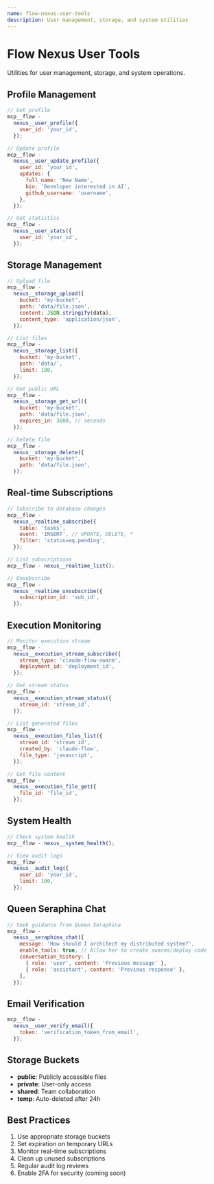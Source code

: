 ```yaml
---
name: flow-nexus-user-tools
description: User management, storage, and system utilities
---
```


# Flow Nexus User Tools

Utilities for user management, storage, and system operations.

## Profile Management

```javascript
// Get profile
mcp__flow -
  nexus__user_profile({
    user_id: 'your_id',
  });

// Update profile
mcp__flow -
  nexus__user_update_profile({
    user_id: 'your_id',
    updates: {
      full_name: 'New Name',
      bio: 'Developer interested in AI',
      github_username: 'username',
    },
  });

// Get statistics
mcp__flow -
  nexus__user_stats({
    user_id: 'your_id',
  });
```

## Storage Management

```javascript
// Upload file
mcp__flow -
  nexus__storage_upload({
    bucket: 'my-bucket',
    path: 'data/file.json',
    content: JSON.stringify(data),
    content_type: 'application/json',
  });

// List files
mcp__flow -
  nexus__storage_list({
    bucket: 'my-bucket',
    path: 'data/',
    limit: 100,
  });

// Get public URL
mcp__flow -
  nexus__storage_get_url({
    bucket: 'my-bucket',
    path: 'data/file.json',
    expires_in: 3600, // seconds
  });

// Delete file
mcp__flow -
  nexus__storage_delete({
    bucket: 'my-bucket',
    path: 'data/file.json',
  });
```

## Real-time Subscriptions

```javascript
// Subscribe to database changes
mcp__flow -
  nexus__realtime_subscribe({
    table: 'tasks',
    event: 'INSERT', // UPDATE, DELETE, *
    filter: 'status=eq.pending',
  });

// List subscriptions
mcp__flow - nexus__realtime_list();

// Unsubscribe
mcp__flow -
  nexus__realtime_unsubscribe({
    subscription_id: 'sub_id',
  });
```

## Execution Monitoring

```javascript
// Monitor execution stream
mcp__flow -
  nexus__execution_stream_subscribe({
    stream_type: 'claude-flow-swarm',
    deployment_id: 'deployment_id',
  });

// Get stream status
mcp__flow -
  nexus__execution_stream_status({
    stream_id: 'stream_id',
  });

// List generated files
mcp__flow -
  nexus__execution_files_list({
    stream_id: 'stream_id',
    created_by: 'claude-flow',
    file_type: 'javascript',
  });

// Get file content
mcp__flow -
  nexus__execution_file_get({
    file_id: 'file_id',
  });
```

## System Health

```javascript
// Check system health
mcp__flow - nexus__system_health();

// View audit logs
mcp__flow -
  nexus__audit_log({
    user_id: 'your_id',
    limit: 100,
  });
```

## Queen Seraphina Chat

```javascript
// Seek guidance from Queen Seraphina
mcp__flow -
  nexus__seraphina_chat({
    message: 'How should I architect my distributed system?',
    enable_tools: true, // Allow her to create swarms/deploy code
    conversation_history: [
      { role: 'user', content: 'Previous message' },
      { role: 'assistant', content: 'Previous response' },
    ],
  });
```

## Email Verification

```javascript
mcp__flow -
  nexus__user_verify_email({
    token: 'verification_token_from_email',
  });
```

## Storage Buckets

- **public**: Publicly accessible files
- **private**: User-only access
- **shared**: Team collaboration
- **temp**: Auto-deleted after 24h

## Best Practices

1. Use appropriate storage buckets
2. Set expiration on temporary URLs
3. Monitor real-time subscriptions
4. Clean up unused subscriptions
5. Regular audit log reviews
6. Enable 2FA for security (coming soon)
